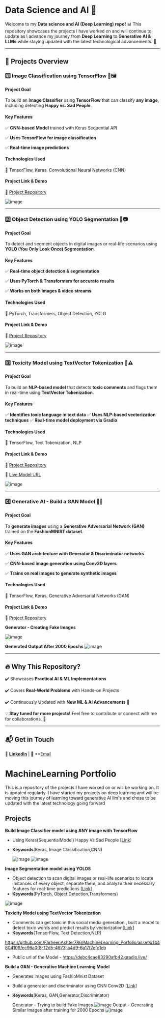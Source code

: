 # Data Science and AI 🚀

Welcome to my **Data science and AI (Deep Learning) repo!** 📊 This repository showcases the projects I have worked on and will continue to update as I advance my journey from **Deep Learning** to **Generative AI & LLMs** while staying updated with the latest technological advancements. 🚀

---

## 📌 Projects Overview

### 1️⃣ Image Classification using TensorFlow 📸🖼️

#### **Project Goal**
To build an **Image Classifier** using **TensorFlow** that can classify **any image**, including detecting **Happy vs. Sad People**.

#### **Key Features**
✅ **CNN-based Model** trained with Keras Sequential API

✅ **Uses TensorFlow for image classification**

✅ **Real-time image predictions**

#### **Technologies Used**

🔹 TensorFlow, Keras, Convolutional Neural Networks (CNN)

#### **Project Link & Demo**

🔗 [Project Repository](https://github.com/FarheenAkhter786/MachineLearning_Porfolio/blob/main/Google%20Colab/ImageClassifier_HappyVsSad/ImageClassifier_RandomImageClasses.ipynb)

![image](https://github.com/FarheenAkhter786/MachineLearning_Porfolio/assets/144804109/f041564f-3a31-4381-ac4a-37508111c7c3)

---

### 2️⃣ Object Detection using YOLO Segmentation 🎯📷

#### **Project Goal**

To detect and segment objects in digital images or real-life scenarios using **YOLO (You Only Look Once) Segmentation**.

#### **Key Features**

✅ **Real-time object detection & segmentation**

✅ **Uses PyTorch & Transformers for accurate results**

✅ **Works on both images & video streams**

#### **Technologies Used**

🔹 PyTorch, Transformers, Object Detection, YOLO

#### **Project Link & Demo**

🔗 [Project Repository](https://github.com/FarheenAkhter786/MachineLearning_Porfolio/blob/main/Google%20Colab/YOLOSegmentation/app.py)

![image](https://github.com/FarheenAkhter786/MachineLearning_Porfolio/assets/144804109/e5450bd6-6c63-489b-a858-b67c481afcd5)

---

### 3️⃣ Toxicity Model using TextVector Tokenization 💬⚠️

#### **Project Goal**

To build an **NLP-based model** that detects **toxic comments** and flags them in real-time using **TextVector Tokenization**.

#### **Key Features**

✅ **Identifies toxic language in text data**
✅ **Uses NLP-based vectorization techniques**
✅ **Real-time model deployment via Gradio**

#### **Technologies Used**

🔹 TensorFlow, Text Tokenization, NLP

#### **Project Link & Demo**

🔗 [Project Repository](https://github.com/FarheenAkhter786/MachineLearning_Porfolio/tree/main/Google%20Colab/ToxicityModel-Tokenization)

🔗 [Live Model URL](https://debc4cae83290afb42.gradio.live/)

![image](https://github.com/FarheenAkhter786/MachineLearning_Porfolio/assets/144804109/ec96a0f8-12d5-4673-a4d9-6a17f7efc1eb)

---

### 4️⃣ Generative AI - Build a GAN Model 🧠🎨

#### **Project Goal**
To **generate images** using a **Generative Adversarial Network (GAN)** trained on the **FashionMNIST dataset**.

#### **Key Features**

✅ **Uses GAN architecture with Generator & Discriminator networks**

✅ **CNN-based image generation using Conv2D layers**

✅ **Trains on real images to generate synthetic images**

#### **Technologies Used**

🔹 TensorFlow, Keras, Generative Adversarial Networks (GAN)

#### **Project Link & Demo**

🔗 [Project Repository](https://github.com/FarheenAkhter786/MachineLearning_Porfolio/blob/main/Google%20Colab/GAN-Model/GAN_Generative_Adversarial_Network.ipynb)

**Generator - Creating Fake Images**

![image](https://github.com/FarheenAkhter786/MachineLearning_Porfolio/assets/144804109/0d4e2430-750f-4be6-8a4d-3d18f9187708)

**Generated Output After 2000 Epochs**
![image](https://github.com/FarheenAkhter786/MachineLearning_Porfolio/assets/144804109/fdb5bf3f-c653-47e5-b909-64bf0235ffe7)

---

## 🔥 Why This Repository?

✔️ Showcases **Practical AI & ML Implementations**

✔️ Covers **Real-World Problems** with Hands-on Projects

✔️ Continuously Updated with **New ML & AI Advancements** 🚀

💡 **Stay tuned for more projects!** Feel free to contribute or connect with me for collaborations. 🤝

---

## 📬 Get in Touch

💼 **[LinkedIn](https://www.linkedin.com/in/farheen-akhter-153a0b156/)**  |  📧 **[Email](feenu.akhter@gmail.com)

























# MachineLearning Portfolio

This is a repository of the projects I have worked on or will be working on. It is updated regularly. I have started my projects on deep learning and will be moving this journey of learning toward generative AI llm's and chose to be updated with the latest technology going forward 

## Projects

**Build Image Classifier model using ANY image with TensorFlow** 

- Using Keras(SequentialModel) Happy Vs Sad People [[Link]](https://github.com/FarheenAkhter786/MachineLearning_Porfolio/blob/main/Google%20Colab/ImageClassifier_HappyVsSad/ImageClassifier_RandomImageClasses.ipynb)
- **Keywords**(Keras, Image Classification,CNN)

   ![image](https://github.com/FarheenAkhter786/MachineLearning_Porfolio/assets/144804109/f041564f-3a31-4381-ac4a-37508111c7c3)
  ![image](https://github.com/FarheenAkhter786/MachineLearning_Porfolio/assets/144804109/dffee751-1a50-4dbb-83a7-7e67920928b3)

**Image Segmentation model using YOLOS** 

- Object detection to scan digital images or real-life scenarios to locate instances of every object, separate them, and analyze their necessary features for real-time predictions [[Link]](https://github.com/FarheenAkhter786/MachineLearning_Porfolio/blob/main/Google%20Colab/YOLOSegmentation/app.py)
- **Keywords**(PyTorch, Object Detection,Transformers)

![image](https://github.com/FarheenAkhter786/MachineLearning_Porfolio/assets/144804109/e5450bd6-6c63-489b-a858-b67c481afcd5)

**Toxicity Model using TextVector Tokenization** 

- Comments can get toxic in this social media generation , built a model to detect toxic words and predict results by vectorization[[Link]](https://github.com/FarheenAkhter786/MachineLearning_Porfolio/tree/main/Google%20Colab/ToxicityModel-Tokenization)
- **Keywords**(TensorFlow, Text Detection,NLP)

https://github.com/FarheenAkhter786/MachineLearning_Porfolio/assets/144804109/ec96a0f8-12d5-4673-a4d9-6a17f7efc1eb

- Public url of the Model - https://debc4cae83290afb42.gradio.live/

**Build a GAN - Generative Machine Learning Model** 

- Generates images using FashioMnist Dataset
- Build a generator and discriminator using CNN Conv2D [[Link]](https://github.com/FarheenAkhter786/MachineLearning_Porfolio/blob/main/Google%20Colab/GAN-Model/GAN_Generative_Adversarial_Network.ipynb)
- **Keywords**(Keras, GAN,Generator,Discriminator)
  
  Generator - Trying to build Fake Images
  ![image](https://github.com/FarheenAkhter786/MachineLearning_Porfolio/assets/144804109/0d4e2430-750f-4be6-8a4d-3d18f9187708)
  Output - Generating Similar Images after training for 2000 Epochs
  ![image](https://github.com/FarheenAkhter786/MachineLearning_Porfolio/assets/144804109/fdb5bf3f-c653-47e5-b909-64bf0235ffe7)


